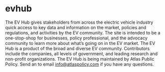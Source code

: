 # evhub
The EV Hub gives stakeholders from across the electric vehicle industry quick access to key data and information on the market, policies and regulations, and activities by the EV community. The site is intended to be a one-stop-shop for businesses, policy professional, and the advocacy community to learn more about what’s going on in the EV market. The EV Hub is a product of the broad and diverse EV community. Contributors include the companies, all levels of government, and leading research and non-profit organizations. The EV Hub is being maintained by Atlas Public Policy. Send an to email info@atlaspolicy.com​ if you have any questions.
